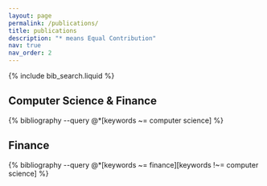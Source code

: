 ```yaml
---
layout: page
permalink: /publications/
title: publications
description: "* means Equal Contribution"
nav: true
nav_order: 2
---
```


<!-- _pages/publications.md -->

<!-- Bibsearch Feature -->

{% include bib_search.liquid %}

<div class="publications">

<!-- Computer Science & Finance (Interdisciplinary) -->
<h2 class="category">Computer Science & Finance</h2>
<div class="publications">
{% bibliography --query @*[keywords ~= computer science] %}
</div>

<!-- Finance Only -->
<h2 class="category">Finance</h2>
<div class="publications">
{% bibliography --query @*[keywords ~= finance][keywords !~= computer science] %}
</div>

</div>
